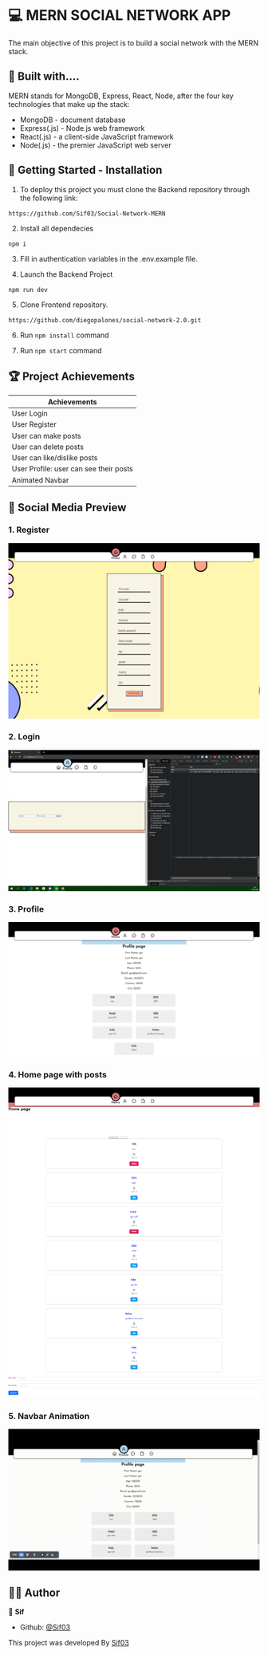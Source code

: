 # 💻 MERN SOCIAL NETWORK APP

The main objective of this project is to build a social network with the MERN stack. 

## 🔧 Built with....

MERN stands for MongoDB, Express, React, Node, after the four key technologies that make up the stack:

- MongoDB - document database
- Express(.js) - Node.js web framework
- React(.js) - a client-side JavaScript framework
- Node(.js) - the premier JavaScript web server

## 🚀 Getting Started - Installation

1. To deploy this project you must clone the Backend repository through the following link:

```
https://github.com/Sif03/Social-Network-MERN
```

2. Install all dependecies

```
npm i
```

3. Fill in authentication variables in the .env.example file.

4. Launch the Backend Project

```
npm run dev
```

5. Clone Frontend repository.

```
https://github.com/diegopalones/social-network-2.0.git
```

6. Run `npm install` command

7. Run `npm start` command


## 🏆 Project Achievements

| Achievements                                      |
| ------------------------------------------------- |
| User Login                                        |
| User Register                                     |              
| User can make posts                               |    
| User can delete posts                             |                           
| User can like/dislike posts                       |
| User Profile: user can see their posts            |
| Animated Navbar                                   |

## 📱 Social Media Preview

### 1. Register

![foto](./src/assets/images/Register.png.png)

### 2. Login

![foto](./src/assets/images/login.png.png)

### 3. Profile

![foto](./src/assets/images/profile.png)

### 4. Home page with posts

![foto](./src/assets/images/Home.png)

### 5. Navbar Animation
<img src="./src/assets/images/Navbar.gif" alt="navbar animation gif" >

## 🧑‍💼 Author

👤 **Sif**

- Github: [@Sif03](https://github.com/Sif03)
 

This project was developed By [Sif03](https://github.com/Sif03)